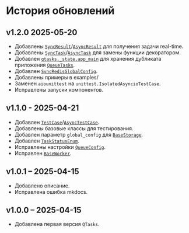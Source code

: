 # История обновлений

## v1.2.0 2025-05-20
- Добавлены [`SyncResult`](/qtasks/ru/api/results/sync_result)/[`AsyncResult`](/qtasks/ru/api/results/async_result) для получения задачи real-time.
- Добавлены [`SyncTask`](/qtasks/ru/api/registries/sync_task_decorator)/[`AsyncTask`](/qtasks/ru/api/registries/async_task_decorator) для замены функции декоратором.
- Добавлен [`qtasks._state.app_main`](/qtasks/ru/api/states/#qtasks._state.app_main) для хранения дубликата приложения [`QueueTasks`](/qtasks/ru/api/queuetasks).
- Добавлен [`SyncRedisGlobalConfig`](/qtasks/ru/api/globalconfig/sync_redisglobalconfig).
- Добавлены примеры в examples/
- Заменен `aiounittest` на `unittest.IsolatedAsyncioTestCase`.
- Исправлены запуски компонентов.

## v1.1.0 - 2025-04-21
- Добавлен [`TestCase`](/qtasks/ru/api/tests/sync_testcase/)/[`AsyncTestCase`](/qtasks/ru/api/tests/async_testcase/).
- Добавлены базовые классы для тестирования.
- Добавлен параметр `global_config` для [`BaseStorage`](/qtasks/ru/api/storages/basestorage/).
- Добавлен [`TaskStatusEnum`](/qtasks/ru/api/schemas/task_status_enum/).
- Исправлены настройки [`QueueConfig`](/qtasks/ru/api/schemas/queueconfig/).
- Исправлен [`BaseWorker`](/qtasks/ru/api/workers/baseworker/).

## v1.0.1 – 2025-04-15
- Добавлено описание.
- Исправлена ошибка mkdocs.

## v1.0.0 – 2025-04-15
- Добавлена первая версия `QTasks`.
